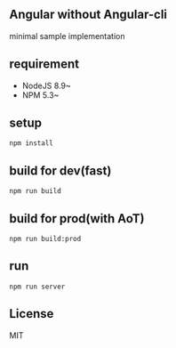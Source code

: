 
## Angular without Angular-cli

minimal sample implementation

## requirement

- NodeJS 8.9~
- NPM 5.3~

## setup

`npm install`

## build for dev(fast)

`npm run build`

## build for prod(with AoT)

`npm run build:prod`

## run

`npm run server`

## License

MIT
